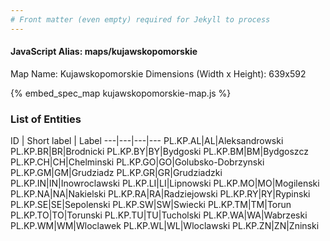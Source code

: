 ```yaml
---
# Front matter (even empty) required for Jekyll to process
---
```


#### JavaScript Alias: maps/kujawskopomorskie

Map Name: Kujawskopomorskie
Dimensions (Width x Height): 639x592



{% embed_spec_map kujawskopomorskie-map.js %}

### List of Entities

ID | Short label | Label
---|---|---|---
PL.KP.AL|AL|Aleksandrowski
PL.KP.BR|BR|Brodnicki
PL.KP.BY|BY|Bydgoski
PL.KP.BM|BM|Bydgoszcz
PL.KP.CH|CH|Chelminski
PL.KP.GO|GO|Golubsko-Dobrzynski
PL.KP.GM|GM|Grudziadz
PL.KP.GR|GR|Grudziadzki
PL.KP.IN|IN|Inowroclawski
PL.KP.LI|LI|Lipnowski
PL.KP.MO|MO|Mogilenski
PL.KP.NA|NA|Nakielski
PL.KP.RA|RA|Radziejowski
PL.KP.RY|RY|Rypinski
PL.KP.SE|SE|Sepolenski
PL.KP.SW|SW|Swiecki
PL.KP.TM|TM|Torun
PL.KP.TO|TO|Torunski
PL.KP.TU|TU|Tucholski
PL.KP.WA|WA|Wabrzeski
PL.KP.WM|WM|Wloclawek
PL.KP.WL|WL|Wloclawski
PL.KP.ZN|ZN|Zninski

